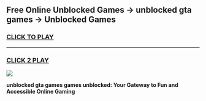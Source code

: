 
## Free Online Unblocked Games → unblocked gta games → Unblocked Games
<h3>
<a href="https://premium.freeplayer.one?title=unblocked_gta_games&ref=21F">CLICK TO PLAY</a></h3>
<hr>

<h3>
<a href="https://premium.freeplayer.one?title=unblocked_gta_games&ref=21F">CLICK 2 PLAY</a>
  
</h3>

<a href="https://premium.freeplayer.one?title=unblocked_gta_games&ref=21F/"><img src="https://clearcache.store/games.png"></a>


**unblocked gta games games unblocked: Your Gateway to Fun and Accessible Online Gaming**
